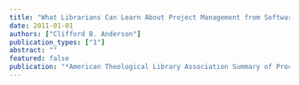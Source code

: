 ```yaml
---
title: "What Librarians Can Learn About Project Management from Software Engineers"
date: 2011-01-01
authors: ["Clifford B. Anderson"]
publication_types: ["1"]
abstract: ""
featured: false
publication: "*American Theological Library Association Summary of Proceedings*"
---
```


